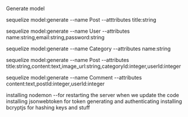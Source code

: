 Generate model

sequelize model:generate --name Post --atttributes  title:string


sequelize model:generate --name User --attributes name:string,email:string,password:string

sequelize model:generate --name Category --attributes name:string

sequelize model:generate --name Post --attributes title:string,content:text,image_url:string,categoryId:integer,userId:integer

sequelize model:generate --name Comment --attributes content:text,postId:integer,userId:integer



installing nodemon --for restarting the server when we update the code
installing jsonwebtoken for token generating and authenticating
installing bcryptjs for hashing keys and stuff
